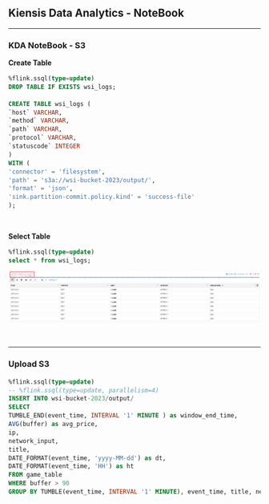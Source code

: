 ## Kiensis Data Analytics - NoteBook
---
### KDA NoteBook - S3
**Create Table**
```sql
%flink.ssql(type=update)
DROP TABLE IF EXISTS wsi_logs;

CREATE TABLE wsi_logs (
`host` VARCHAR,
`method` VARCHAR,
`path` VARCHAR,
`protocol` VARCHAR,
`statuscode` INTEGER
)
WITH (
'connector' = 'filesystem',
'path' = 's3a://wsi-bucket-2023/output/',
'format' = 'json',
'sink.partition-commit.policy.kind' = 'success-file'
);
```

<br>

**Select Table**
```sql
%flink.ssql(type=update)
select * from wsi_logs;
```
![Select KDA NoteBook Table](https://github.com/ondacloud/AWS/raw/main/KinesisSeries/KinesisDataAnalytics/S3/img/image-1.png)

<br>

---
### Upload S3
```sql
%flink.ssql(type=update)
-- %flink.ssql(type=update, parallelism=4)
INSERT INTO wsi-bucket-2023/output/
SELECT
TUMBLE_END(event_time, INTERVAL '1' MINUTE ) as window_end_time,
AVG(buffer) as avg_price,
ip,
network_input,
title,
DATE_FORMAT(event_time, 'yyyy-MM-dd') as dt,
DATE_FORMAT(event_time, 'HH') as ht
FROM game_table
WHERE buffer > 90
GROUP BY TUMBLE(event_time, INTERVAL '1' MINUTE), event_time, title, network_input, ip;
```